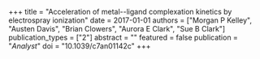 +++
title = "Acceleration of metal--ligand complexation kinetics by electrospray ionization"
date = 2017-01-01
authors = ["Morgan P Kelley", "Austen Davis", "Brian Clowers", "Aurora E Clark", "Sue B Clark"]
publication_types = ["2"]
abstract = ""
featured = false
publication = "*Analyst*"
doi = "10.1039/c7an01142c"
+++

